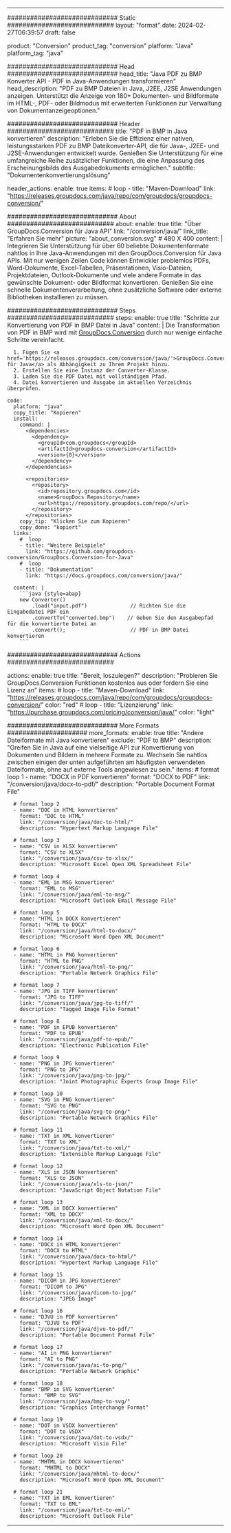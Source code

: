  
---
############################# Static ############################
layout: "format"
date: 2024-02-27T06:39:57
draft: false

product: "Conversion"
product_tag: "conversion"
platform: "Java"
platform_tag: "java"

############################# Head #############################
head_title: "Java PDF zu BMP Konverter API - PDF in Java-Anwendungen transformieren"
head_description: "PDF zu BMP Dateien in Java, J2EE, J2SE Anwendungen anzeigen. Unterstützt die Anzeige von 180+ Dokumenten- und Bildformate im HTML-, PDF- oder Bildmodus mit erweiterten Funktionen zur Verwaltung von Dokumentanzeigeoptionen."

############################# Header ############################
title: "PDF in BMP in Java konvertieren" 
description: "Erleben Sie die Effizienz einer nativen, leistungsstarken PDF zu BMP Dateikonverter-API, die für Java-, J2EE- und J2SE-Anwendungen entwickelt wurde. Genießen Sie Unterstützung für eine umfangreiche Reihe zusätzlicher Funktionen, die eine Anpassung des Erscheinungsbilds des Ausgabedokuments ermöglichen." 
subtitle: "Dokumentenkonvertierungslösung" 

header_actions:
  enable: true
  items:
    #  loop
    - title: "Maven-Download"
      link: "https://releases.groupdocs.com/java/repo/com/groupdocs/groupdocs-conversion/"


############################# About ############################
about:
    enable: true
    title: "Über GroupDocs.Conversion für Java API"
    link: "/conversion/java/"
    link_title: "Erfahren Sie mehr"
    picture: "about_conversion.svg" # 480 X 400
    content: |
      Integrieren Sie Unterstützung für über 60 beliebte Dokumentenformate nahtlos in Ihre Java-Anwendungen mit den GroupDocs.Conversion für Java APIs. Mit nur wenigen Zeilen Code können Entwickler problemlos PDFs, Word-Dokumente, Excel-Tabellen, Präsentationen, Visio-Dateien, Projektdateien, Outlook-Dokumente und viele andere Formate in das gewünschte Dokument- oder Bildformat konvertieren. Genießen Sie eine schnelle Dokumentenverarbeitung, ohne zusätzliche Software oder externe Bibliotheken installieren zu müssen.


############################# Steps ############################
steps:
    enable: true
    title: "Schritte zur Konvertierung von PDF in BMP Datei in Java" 
    content: |
      Die Transformation von PDF in BMP wird mit <a href='https://products.groupdocs.com/conversion/java/'>GroupDocs.Conversion</a> durch nur wenige einfache Schritte vereinfacht.
      
      1. Fügen Sie <a href='https://releases.groupdocs.com/conversion/java/'>GroupDocs.Conversion für Java</a> als Abhängigkeit zu Ihrem Projekt hinzu. 
      2. Erstellen Sie eine Instanz der Converter-Klasse.  
      3. Laden Sie die PDF Datei mit vollständigem Pfad. 
      4. Datei konvertieren und Ausgabe im aktuellen Verzeichnis überprüfen. 
   
    code:
      platform: "java"
      copy_title: "Kopieren"
      install:
        command: |
          <dependencies>
            <dependency>
              <groupId>com.groupdocs</groupId>
              <artifactId>groupdocs-conversion</artifactId>
              <version>{0}</version>
            </dependency>
          </dependencies>

          <repositories>
            <repository>
              <id>repository.groupdocs.com</id>
              <name>GroupDocs Repository</name>
              <url>https://repository.groupdocs.com/repo/</url>
            </repository>
          </repositories>
        copy_tip: "Klicken Sie zum Kopieren"
        copy_done: "kopiert"
      links:
        #  loop
        - title: "Weitere Beispiele"
          link: "https://github.com/groupdocs-conversion/GroupDocs.Conversion-for-Java"
        #  loop
        - title: "Dokumentation"
          link: "https://docs.groupdocs.com/conversion/java/"
          
      content: |
        ```java {style=abap}
        new Converter()
            .load("input.pdf")              // Richten Sie die Eingabedatei PDF ein
            .convertTo("converted.bmp")    // Geben Sie den Ausgabepfad für die konvertierte Datei an
            .convert();                     // PDF in BMP Datei konvertieren        
        ```            

############################# Actions ############################

actions:
  enable: true
  title: "Bereit, loszulegen?"
  description: "Probieren Sie GroupDocs.Conversion Funktionen kostenlos aus oder fordern Sie eine Lizenz an"
  items:
    #  loop
    - title: "Maven-Download"
      link: "https://releases.groupdocs.com/java/repo/com/groupdocs/groupdocs-conversion/"
      color: "red"
        #  loop
    - title: "Lizenzierung"
      link: "https://purchase.groupdocs.com/pricing/conversion/java/"
      color: "light"


############################# More Formats #####################
more_formats:
    enable: true
    title: "Andere Dateiformate mit Java konvertieren"
    exclude: "PDF to BMP"
    description: "Greifen Sie in Java auf eine vielseitige API zur Konvertierung von Dokumenten und Bildern in mehrere Formate zu. Wechseln Sie nahtlos zwischen einigen der unten aufgeführten am häufigsten verwendeten Dateiformate, ohne auf externe Tools angewiesen zu sein."
    items: 
      # format loop 1
      - name: "DOCX in PDF konvertieren"
        format: "DOCX to PDF"
        link: "/conversion/java/docx-to-pdf/"
        description: "Portable Document Format File"

      # format loop 2
      - name: "DOC in HTML konvertieren"
        format: "DOC to HTML"
        link: "/conversion/java/doc-to-html/"
        description: "Hypertext Markup Language File"

      # format loop 3
      - name: "CSV in XLSX konvertieren"
        format: "CSV to XLSX"
        link: "/conversion/java/csv-to-xlsx/"
        description: "Microsoft Excel Open XML Spreadsheet File"

      # format loop 4
      - name: "EML in MSG konvertieren"
        format: "EML to MSG"
        link: "/conversion/java/eml-to-msg/"
        description: "Microsoft Outlook Email Message File"

      # format loop 5
      - name: "HTML in DOCX konvertieren"
        format: "HTML to DOCX"
        link: "/conversion/java/html-to-docx/"
        description: "Microsoft Word Open XML Document"

      # format loop 6
      - name: "HTML in PNG konvertieren"
        format: "HTML to PNG"
        link: "/conversion/java/html-to-png/"
        description: "Portable Network Graphics File"

      # format loop 7
      - name: "JPG in TIFF konvertieren"
        format: "JPG to TIFF"
        link: "/conversion/java/jpg-to-tiff/"
        description: "Tagged Image File Format"

      # format loop 8
      - name: "PDF in EPUB konvertieren"
        format: "PDF to EPUB"
        link: "/conversion/java/pdf-to-epub/"
        description: "Electronic Publication File"

      # format loop 9
      - name: "PNG in JPG konvertieren"
        format: "PNG to JPG"
        link: "/conversion/java/png-to-jpg/"
        description: "Joint Photographic Experts Group Image File"

      # format loop 10
      - name: "SVG in PNG konvertieren"
        format: "SVG to PNG"
        link: "/conversion/java/svg-to-png/"
        description: "Portable Network Graphics File"

      # format loop 11
      - name: "TXT in XML konvertieren"
        format: "TXT to XML"
        link: "/conversion/java/txt-to-xml/"
        description: "Extensible Markup Language File"

      # format loop 12
      - name: "XLS in JSON konvertieren"
        format: "XLS to JSON"
        link: "/conversion/java/xls-to-json/"
        description: "JavaScript Object Notation File"

      # format loop 13
      - name: "XML in DOCX konvertieren"
        format: "XML to DOCX"
        link: "/conversion/java/xml-to-docx/"
        description: "Microsoft Word Open XML Document"

      # format loop 14
      - name: "DOCX in HTML konvertieren"
        format: "DOCX to HTML"
        link: "/conversion/java/docx-to-html/"
        description: "Hypertext Markup Language File" 

      # format loop 15
      - name: "DICOM in JPG konvertieren" 
        format: "DICOM to JPG"
        link: "/conversion/java/dicom-to-jpg/"
        description: "JPEG Image" 

      # format loop 16
      - name: "DJVU in PDF konvertieren"
        format: "DJVU to PDF"
        link: "/conversion/java/djvu-to-pdf/"
        description: "Portable Document Format File" 

      # format loop 17
      - name: "AI in PNG konvertieren"
        format: "AI to PNG"
        link: "/conversion/java/ai-to-png/"
        description: "Portable Network Graphic" 
      
      # format loop 18
      - name: "BMP in SVG konvertieren"
        format: "BMP to SVG"
        link: "/conversion/java/bmp-to-svg/"
        description: "Graphics Interchange Format"

      # format loop 19
      - name: "DOT in VSDX konvertieren"
        format: "DOT to VSDX"
        link: "/conversion/java/dot-to-vsdx/"
        description: "Microsoft Visio File"

      # format loop 20
      - name: "MHTML in DOCX konvertieren"
        format: "MHTML to DOCX"
        link: "/conversion/java/mhtml-to-docx/"
        description: "Microsoft Word Open XML Document"

      # format loop 21
      - name: "TXT in EML konvertieren"
        format: "TXT to EML"
        link: "/conversion/java/txt-to-eml/"
        description: "Microsoft Outlook File"

---
